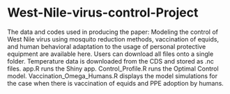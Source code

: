 # West-Nile-virus-control-Project
The data and codes used in producing the paper: Modeling the control of West Nile virus using mosquito reduction methods, vaccination of equids, and human behavioral adaptation to the usage of personal protective equipment are available here.
Users can download all files onto a single folder.
Temperature data is downloaded from the CDS and stored as .nc files.
app.R runs the Shiny app.
Control_Profile.R runs the Optimal Control model.
Vaccination_Omega_Humans.R displays the model simulations for the case when there is vaccination of equids and PPE adoption by humans.
